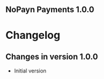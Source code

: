 NoPayn Payments 1.0.0 
------------------------------   

# Changelog #

## Changes in version 1.0.0
+ Initial version
